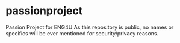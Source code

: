 # passionproject
Passion Project for ENG4U
As this repository is public, no names or specifics will be ever mentioned for security/privacy reasons.
